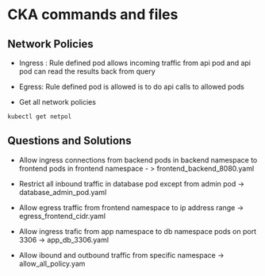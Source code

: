 # CKA commands and files

## Network Policies

- Ingress : Rule defined pod allows incoming traffic from api pod and api pod can read the results back from query

- Egress: Rule defined pod is allowed is to do api calls to allowed pods

- Get all network policies
```
kubectl get netpol
```

## Questions and Solutions

- Allow ingress connections from backend pods in backend namespace to frontend pods in frontend namespace - > frontend_backend_8080.yaml

- Restrict all inbound traffic in database pod except from admin pod -> database_admin_pod.yaml

- Allow egress traffic from frontend namespace to ip address range -> egress_frontend_cidr.yaml

- Allow ingress trafic from app namespace to db namespace pods on port 3306 -> app_db_3306.yaml

- Allow ibound and outbound traffic from specific namespace -> allow_all_policy.yam

